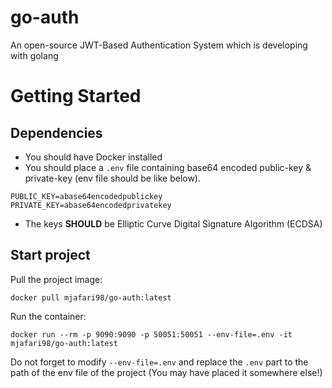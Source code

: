 # go-auth
An open-source JWT-Based Authentication System which is developing with golang

# Getting Started

## Dependencies
- You should have Docker installed
- You should place a `.env` file containing base64 encoded public-key & private-key (env file should be like below).
```
PUBLIC_KEY=abase64encodedpublickey
PRIVATE_KEY=abase64encodedprivatekey
```
- The keys **SHOULD** be Elliptic Curve Digital Signature Algorithm (ECDSA)

## Start project
Pull the project image:
```shell script
docker pull mjafari98/go-auth:latest
```
Run the container:
```shell script
docker run --rm -p 9090:9090 -p 50051:50051 --env-file=.env -it mjafari98/go-auth:latest
```
Do not forget to modify `--env-file=.env` and replace the `.env` part to the path of
the env file of the project (You may have placed it somewhere else!)
